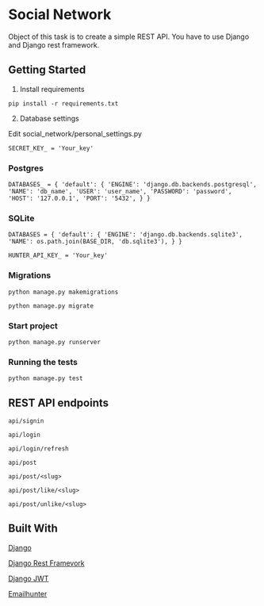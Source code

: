 # Social Network

Object of this task is to create a simple REST API. You have to use Django and
Django rest framework.

## Getting Started
1. Install requirements

`pip install -r requirements.txt`

2. Database settings

Edit social_network/personal_settings.py 

`SECRET_KEY_ = 'Your_key'`

### Postgres
`DATABASES_ = {
    'default': {
        'ENGINE': 'django.db.backends.postgresql',
        'NAME': 'db_name',
        'USER': 'user_name',
        'PASSWORD': 'password',
        'HOST': '127.0.0.1',
        'PORT': '5432',
    }
}`
### SQLite
`DATABASES = {
    'default': {
        'ENGINE': 'django.db.backends.sqlite3',
        'NAME': os.path.join(BASE_DIR, 'db.sqlite3'),
    }
}`

`HUNTER_API_KEY_ = 'Your_key'`

### Migrations
`python manage.py makemigrations`

`python manage.py migrate`

### Start project

`python manage.py runserver`

### Running the tests
`python manage.py test`

## REST API endpoints

`api/signin`

`api/login`

`api/login/refresh`

`api/post`

`api/post/<slug>`

`api/post/like/<slug>`

`api/post/unlike/<slug>`

## Built With
[Django](https://www.djangoproject.com/)

[Django Rest Framevork](https://www.django-rest-framework.org/)

[Django JWT](https://github.com/davesque/django-rest-framework-simplejwt)

[Emailhunter](https://github.com/VonStruddle/PyHunter)
